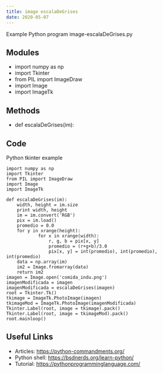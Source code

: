 ```yaml
---
title: image escalaDeGrises
date: 2020-05-07
---
```

Example Python program image-escalaDeGrises.py

## Modules

* import numpy as np
* import Tkinter
* from PIL import ImageDraw
* import Image
* import ImageTk

## Methods

* def escalaDeGrises(im):

## Code

Python tkinter example

    import numpy as np
    import Tkinter
    from PIL import ImageDraw
    import Image
    import ImageTk
    
    def escalaDeGrises(im):
        width, height = im.size
        print width, height
        im = im.convert('RGB')
        pix = im.load()
        promedio = 0.0
        for y in xrange(height):
                for x in xrange(width):
                    r, g, b = pix[x, y]
                    promedio = (r+g+b)/3.0
                    pix[x, y] = int(promedio), int(promedio), int(promedio)
        data = np.array(im)
        im2 = Image.fromarray(data)
        return im2
    imagen = Image.open('comida_indu.png')
    imagenModificada = imagen
    imagenModificada = escalaDeGrises(imagen)
    root = Tkinter.Tk()
    tkimage = ImageTk.PhotoImage(imagen)
    tkimageMod = ImageTk.PhotoImage(imagenModificada)
    Tkinter.Label(root, image = tkimage).pack()
    Tkinter.Label(root, image = tkimageMod).pack()
    root.mainloop()

## Useful Links

- Articles: https://python-commandments.org/
- Python shell: https://bsdnerds.org/learn-python/
- Tutorial: https://pythonprogramminglanguage.com/
